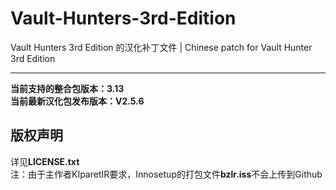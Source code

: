# Vault-Hunters-3rd-Edition
Vault Hunters 3rd Edition 的汉化补丁文件 | Chinese patch for Vault Hunter 3rd Edition
***
**当前支持的整合包版本：3.13**  
**当前最新汉化包发布版本：V2.5.6**

## 版权声明
详见**LICENSE.txt**  
注：由于主作者KIparetIR要求，Innosetup的打包文件**bzlr.iss**不会上传到Github
